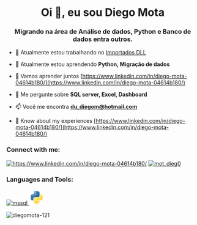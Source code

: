 <h1 align="center">Oi 👋, eu sou Diego Mota</h1>
<h3 align="center">Migrando na área de Análise de dados, Python e Banco de dados entra outros.</h3>

- 🔭 Atualmente estou trabalhando no [Importados DLL](https://github.com/DiegoMota-121/importador-DLL.git)

- 🌱 Atualmente estou aprendendo **Python, Migração de dados**

- 📝 Vamos aprender juntos [https://www.linkedin.com/in/diego-mota-04614b180/](https://www.linkedin.com/in/diego-mota-04614b180/)

- 💬 Me pergunte sobre **SQL server, Excel, Dashboard**

- 📫 Você me encontra **du_diegom@hotmail.com**

- 📄 Know about my experiences [https://www.linkedin.com/in/diego-mota-04614b180/](https://www.linkedin.com/in/diego-mota-04614b180/)

<h3 align="left">Connect with me:</h3>
<p align="left">
<a href="https://linkedin.com/in/https://www.linkedin.com/in/diego-mota-04614b180/" target="blank"><img align="center" src="https://raw.githubusercontent.com/rahuldkjain/github-profile-readme-generator/master/src/images/icons/Social/linked-in-alt.svg" alt="https://www.linkedin.com/in/diego-mota-04614b180/" height="30" width="40" /></a>
<a href="https://instagram.com/mot_dieg0" target="blank"><img align="center" src="https://raw.githubusercontent.com/rahuldkjain/github-profile-readme-generator/master/src/images/icons/Social/instagram.svg" alt="mot_dieg0" height="30" width="40" /></a>
</p>

<h3 align="left">Languages and Tools:</h3>
<p align="left"> <a href="https://www.microsoft.com/en-us/sql-server" target="_blank" rel="noreferrer"> <img src="https://www.svgrepo.com/show/303229/microsoft-sql-server-logo.svg" alt="mssql" width="40" height="40"/> </a> <a href="https://www.python.org" target="_blank" rel="noreferrer"> <img src="https://raw.githubusercontent.com/devicons/devicon/master/icons/python/python-original.svg" alt="python" width="40" height="40"/> </a> </p>

<p><img align="center" src="https://github-readme-stats.vercel.app/api/top-langs?username=diegomota-121&show_icons=true&locale=en&layout=compact" alt="diegomota-121" /></p>
